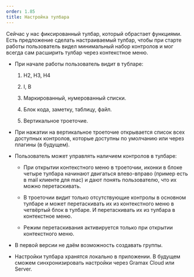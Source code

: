 ```yaml
---
order: 1.85
title: Настройка тулбара
---
```


Сейчас у нас фиксированный тулбар, который обрастает функциями. Есть предложение сделать настраиваемый тулбар, чтобы при старте работы пользователь видел минимальный набор контролов и мог всегда сам расширить тулбар через контекстное меню.

-  При начале работы пользователь видит в тубларе:

   1. H2, H3, H4

   2. I, B

   3. Маркированный, нумерованный списки.

   4. Блок кода, заметку, таблицу, файл.

   5. Вертикальное троеточие.

-  При нажатии на вертикальное троеточие открывается список всех доступных контролов, которые доступны по умолчанию или через плагины (в будущем).

-  Пользователь может управлять наличием контролов в тулбаре:

   -  При открытии контекстного меню в троеточии, иконки в блоке четыре тулбара начинают двигаться влево-вправо (пример есть в mail клиенте для mac) и дают понять пользователю, что их можно перетаскивать.

   -  В троеточии видит только отсутствующие контролы в основном тулбаре и может перетаскивать их из контекстного меню в четвёртый блок в тулбаре. И перетаскивать их из тулбара в контекстное меню.

   -  Режим перетаскивания активируется только при открытии контекстного меню.

-  В первой версии не даём возможность создавать группы.

-  Настройки тулбара хранятся локально в приложении. В будущем сможем синхронизировать настройки через Gramax Cloud или Server.